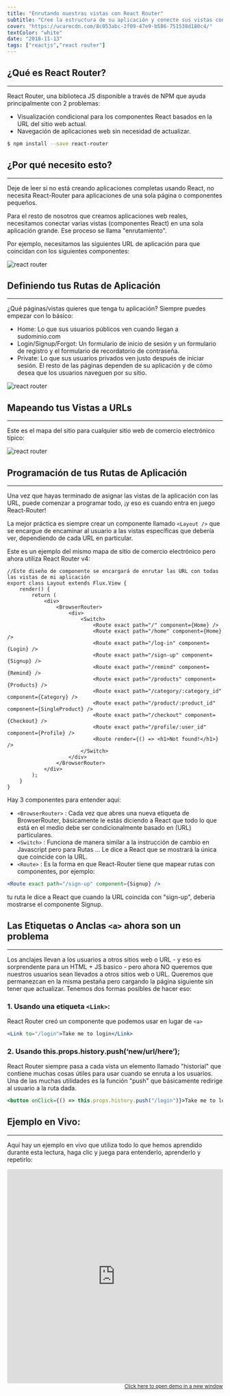 ```yaml
---
title: "Enrutando nuestras vistas con React Router"
subtitle: "Cree la estructura de su aplicación y conecte sus vistas con React Router"
cover: "https://ucarecdn.com/8c053abc-2f09-47e9-b586-751538d180c4/"
textColor: "white"
date: "2018-11-13"
tags: ["reactjs","react router"]
---
```


## ¿Qué es React Router?
***

React Router, una biblioteca JS disponible a través de NPM que ayuda principalmente con 2 problemas:

+ Visualización condicional para los componentes React basados en la URL del sitio web actual.
+ Navegación de aplicaciones web sin necesidad de actualizar.

```bash
$ npm install --save react-router
```

## ¿Por qué necesito esto?
***

Deje de leer si no está creando aplicaciones completas usando React, no necesita React-Router para aplicaciones de una sola página o componentes pequeños.

Para el resto de nosotros que creamos aplicaciones web reales, necesitamos conectar varias vistas (componentes React) en una sola aplicación grande. Ese proceso se llama "enrutamiento".

Por ejemplo, necesitamos las siguientes URL de aplicación para que coincidan con los siguientes componentes:

![react router](https://ucarecdn.com/6fd2b44b-598b-4ddb-85ba-9c32b086127f/-/resize/800x/)


## Definiendo tus Rutas de Aplicación
***

¿Qué páginas/vistas quieres que tenga tu aplicación? Siempre puedes empezar con lo básico:

+ Home: Lo que sus usuarios públicos ven cuando llegan a sudominio.com
+ Login/Signup/Forgot: Un formulario de inicio de sesión y un formulario de registro y el formulario de recordatorio de contraseña.
+ Private: Lo que sus usuarios privados ven justo después de iniciar sesión.
El resto de las páginas dependen de su aplicación y de cómo desea que los usuarios naveguen por su sitio.

![react router](https://ucarecdn.com/205cd2de-dfae-4712-a5e4-1c922994e60d/-/resize/700x/)

## Mapeando tus Vistas a URLs
***

Este es el mapa del sitio para cualquier sitio web de comercio electrónico típico:


![react router](https://ucarecdn.com/9021be43-57ae-4667-8c1a-435b8521ce59/-/resize/600x/)

## Programación de tus Rutas de Aplicación
***

Una vez que hayas terminado de asignar las vistas de la aplicación con las URL, puede comenzar a programar todo, ¡y eso es cuando entra en juego React-Router!

La mejor práctica es siempre crear un componente llamado `<Layout />` que se encargue de encaminar al usuario a las vistas específicas que debería ver, dependiendo de cada URL en particular.

Este es un ejemplo del mismo mapa de sitio de comercio electrónico pero ahora utiliza React Router v4:

```jsx{numberLines: true}
//Este diseño de componente se encargará de enrutar las URL con todas las vistas de mi aplicación
export class Layout extends Flux.View {
    render() {
        return (
            <div>
                <BrowserRouter>
                    <div>
                        <Switch>
                            <Route exact path="/" component={Home} />
                            <Route exact path="/home" component={Home} />
                            <Route exact path="/log-in" component={Login} />
                            <Route exact path="/sign-up" component={Signup} />
                            <Route exact path="/remind" component={Remind} />
                            <Route exact path="/products" component={Products} />
                            <Route exact path="/category/:category_id" component={Category} />
                            <Route exact path="/product/:product_id" component={SingleProduct} />
                            <Route exact path="/checkout" component={Checkout} />
                            <Route exact path="/profile/:user_id" component={Profile} />
                            <Route render={() => <h1>Not found!</h1>} />
                        </Switch>
                    </div>
                </BrowserRouter>
            </div>
        );
    }
}
```

Hay 3 componentes para entender aquí:

+ `<BrowserRouter>` : Cada vez que abres una nueva etiqueta de BrowserRouter, básicamente le estás diciendo a React que todo lo que está en el medio debe ser condicionalmente basado en <Routes> (URL) particulares.
+ `<Switch>` : Funciona de manera similar a la instrucción de cambio en Javascript pero para Rutas ... Le dice a React que se mostrará la única <Ruta> que coincide con la URL.
+ `<Route>` : Es la forma en que React-Router tiene que mapear rutas con componentes, por ejemplo:

```jsx
<Route exact path="/sign-up" component={Signup} />
```

tu ruta le dice a React que cuando la URL coincida con "sign-up", debería mostrarse el componente Signup.

## Las Etiquetas o Anclas `<a>` ahora son un problema
***

Los anclajes llevan a los usuarios a otros sitios web o URL - y eso es sorprendente para un HTML + JS basico - pero ahora NO queremos que nuestros usuarios sean llevados a otros sitios web o URL. Queremos que permanezcan en la misma pestaña pero cargando la página siguiente sin tener que actualizar. Tenemos dos formas posibles de hacer eso:

### 1. Usando una etiqueta `<Link>`:

React Router creó un componente que podemos usar en lugar de `<a>`

```jsx
<Link to="/login">Take me to login</Link>
```

### 2. Usando this.props.history.push(‘new/url/here’);

React Router siempre pasa a cada vista un elemento llamado "historial" que contiene muchas cosas útiles para usar cuando se enruta a los usuarios. Una de las muchas utilidades es la función "push" que básicamente redirige al usuario a la ruta dada.

```jsx
<button onClick={() => this.props.history.push("/login")}>Take me to login</button>
```

## Ejemplo en Vivo:
***

Aquí hay un ejemplo en vivo que utiliza todo lo que hemos aprendido durante esta lectura, haga clic y juega para entenderlo, aprenderlo y repetirlo:

<iframe src="https://codesandbox.io/embed/0okp853rxn?autoresize=1&amp;module=%2Fsrc%2FLayout.jsx&amp;moduleview=1" style="width:100%; height:500px; border:0; border-radius: 4px; overflow:hidden;" sandbox="allow-modals allow-forms allow-popups allow-scripts allow-same-origin"></iframe>

<div align="right"><small><a href="https://codesandbox.io/embed/0okp853rxn?autoresize=1&amp;module=%2Fsrc%2FLayout.jsx&amp;moduleview=1">Click here to open demo in a new window</a></small></div>









